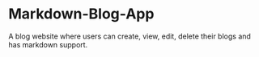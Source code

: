 # Markdown-Blog-App
A blog website where users can create, view, edit, delete their blogs and has markdown support.
